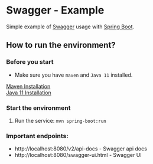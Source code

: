 # Swagger - Example

Simple example of [Swagger](https://swagger.io/) usage with [Spring Boot](https://projects.spring.io/spring-boot/).  

## How to run the environment?

### Before you start
* Make sure you have `maven` and `Java 11` installed.

[Maven Installation](https://maven.apache.org/install.html)  
[Java 11 Installation](https://www.oracle.com/java/technologies/javase-jdk11-downloads.html)  

### Start the environment
1. Run the service:
    `mvn spring-boot:run`

### Important endpoints:
* http://localhost:8080/v2/api-docs - Swagger api docs
* http://localhost:8080/swagger-ui.html - Swagger UI

